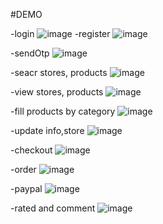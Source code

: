 #DEMO

-login
![image](https://github.com/Joker3052/Fast-food-delivery-system/assets/115540375/a0b7ef82-037e-495d-8cc4-86991c600306)
-register
![image](https://github.com/Joker3052/Fast-food-delivery-system/assets/115540375/79c9576b-329e-4c51-a478-3a18fb482e17)

-sendOtp
![image](https://github.com/Joker3052/Fast-food-delivery-system/assets/115540375/5462dced-930f-417d-aaf5-230d63a0355c)

-seacr stores, products
![image](https://github.com/Joker3052/Fast-food-delivery-system/assets/115540375/0f1d70a2-8a7c-4a14-b692-1495d1e43a5d)

-view stores, products
![image](https://github.com/Joker3052/Fast-food-delivery-system/assets/115540375/d9e17f5b-cf30-4a29-ae4d-d2ad8557d10c)

-fill products by category
![image](https://github.com/Joker3052/Fast-food-delivery-system/assets/115540375/bf9f310e-723f-432b-930a-bb6927caee29)

-update info,store
![image](https://github.com/Joker3052/Fast-food-delivery-system/assets/115540375/1f4755a4-1361-42be-a94f-dbc031cc7e05)

-checkout
![image](https://github.com/Joker3052/Fast-food-delivery-system/assets/115540375/8128a780-d1c3-42eb-b957-44f00bb26ab2)

-order
![image](https://github.com/Joker3052/Fast-food-delivery-system/assets/115540375/c7f4c1a7-5522-44c4-8f31-41823d39ff86)

-paypal
![image](https://github.com/Joker3052/Fast-food-delivery-system/assets/115540375/a9ad50b1-4960-4664-9325-3f2545ec17b2)

-rated and comment
![image](https://github.com/Joker3052/Fast-food-delivery-system/assets/115540375/e31755db-4614-4224-b7a8-3b7799f0a07c)

